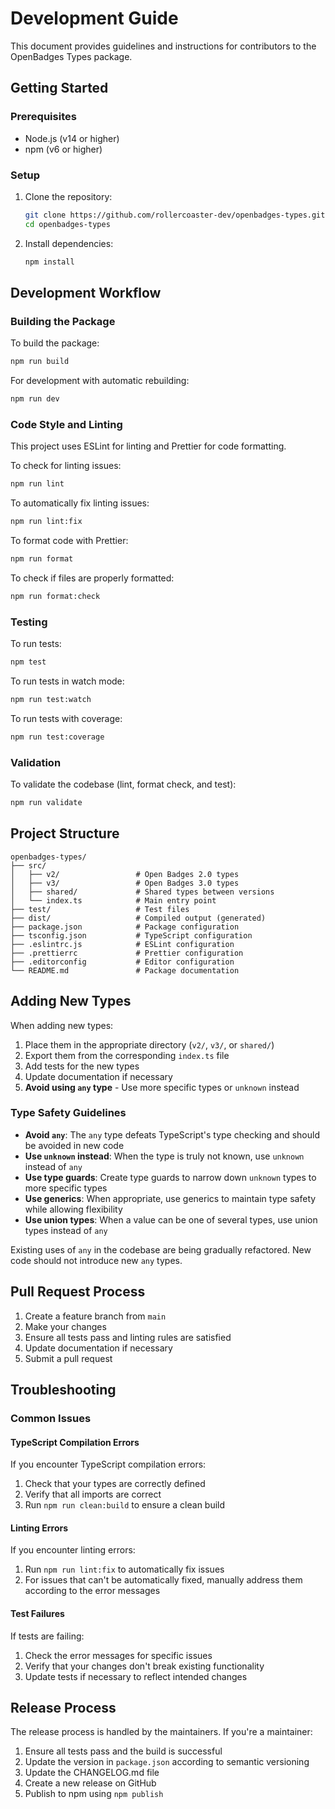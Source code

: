 # Development Guide

This document provides guidelines and instructions for contributors to the OpenBadges Types package.

## Getting Started

### Prerequisites

- Node.js (v14 or higher)
- npm (v6 or higher)

### Setup

1. Clone the repository:
   ```bash
   git clone https://github.com/rollercoaster-dev/openbadges-types.git
   cd openbadges-types
   ```

2. Install dependencies:
   ```bash
   npm install
   ```

## Development Workflow

### Building the Package

To build the package:

```bash
npm run build
```

For development with automatic rebuilding:

```bash
npm run dev
```

### Code Style and Linting

This project uses ESLint for linting and Prettier for code formatting.

To check for linting issues:

```bash
npm run lint
```

To automatically fix linting issues:

```bash
npm run lint:fix
```

To format code with Prettier:

```bash
npm run format
```

To check if files are properly formatted:

```bash
npm run format:check
```

### Testing

To run tests:

```bash
npm test
```

To run tests in watch mode:

```bash
npm run test:watch
```

To run tests with coverage:

```bash
npm run test:coverage
```

### Validation

To validate the codebase (lint, format check, and test):

```bash
npm run validate
```

## Project Structure

```
openbadges-types/
├── src/
│   ├── v2/                 # Open Badges 2.0 types
│   ├── v3/                 # Open Badges 3.0 types
│   ├── shared/             # Shared types between versions
│   └── index.ts            # Main entry point
├── test/                   # Test files
├── dist/                   # Compiled output (generated)
├── package.json            # Package configuration
├── tsconfig.json           # TypeScript configuration
├── .eslintrc.js            # ESLint configuration
├── .prettierrc             # Prettier configuration
├── .editorconfig           # Editor configuration
└── README.md               # Package documentation
```

## Adding New Types

When adding new types:

1. Place them in the appropriate directory (`v2/`, `v3/`, or `shared/`)
2. Export them from the corresponding `index.ts` file
3. Add tests for the new types
4. Update documentation if necessary
5. **Avoid using `any` type** - Use more specific types or `unknown` instead

### Type Safety Guidelines

- **Avoid `any`**: The `any` type defeats TypeScript's type checking and should be avoided in new code
- **Use `unknown` instead**: When the type is truly not known, use `unknown` instead of `any`
- **Use type guards**: Create type guards to narrow down `unknown` types to more specific types
- **Use generics**: When appropriate, use generics to maintain type safety while allowing flexibility
- **Use union types**: When a value can be one of several types, use union types instead of `any`

Existing uses of `any` in the codebase are being gradually refactored. New code should not introduce new `any` types.

## Pull Request Process

1. Create a feature branch from `main`
2. Make your changes
3. Ensure all tests pass and linting rules are satisfied
4. Update documentation if necessary
5. Submit a pull request

## Troubleshooting

### Common Issues

#### TypeScript Compilation Errors

If you encounter TypeScript compilation errors:

1. Check that your types are correctly defined
2. Verify that all imports are correct
3. Run `npm run clean:build` to ensure a clean build

#### Linting Errors

If you encounter linting errors:

1. Run `npm run lint:fix` to automatically fix issues
2. For issues that can't be automatically fixed, manually address them according to the error messages

#### Test Failures

If tests are failing:

1. Check the error messages for specific issues
2. Verify that your changes don't break existing functionality
3. Update tests if necessary to reflect intended changes

## Release Process

The release process is handled by the maintainers. If you're a maintainer:

1. Ensure all tests pass and the build is successful
2. Update the version in `package.json` according to semantic versioning
3. Update the CHANGELOG.md file
4. Create a new release on GitHub
5. Publish to npm using `npm publish`
